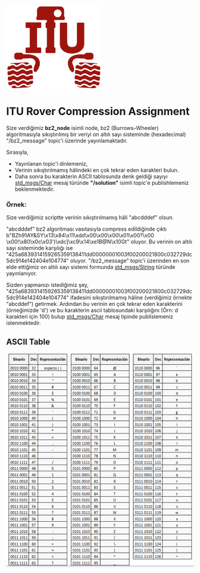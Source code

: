 <img src="media/iturover.png" width="256" height="225" />

# ITU Rover Compression Assignment
Size verdiğimiz **bz2_node** isimli node, bz2 (Burrows–Wheeler) algoritmasıyla sıkıştırılmış bir veriyi on altılı sayı sisteminde (hexadecimal) "/bz2_message" topic'i üzerinde yayınlamaktadır.


Sırasıyla, 
* Yayınlanan topic'i dinlemeniz,
* Verinin sıkıştırılmamış hâlindeki en çok tekrar eden karakteri bulun.
* Daha sonra bu karakterin ASCII tablosunda denk geldiği sayıyı [std_msgs/Char](http://docs.ros.org/en/noetic/api/std_msgs/html/msg/Char.html) mesaj türünde **"/solution"** isimli topic'e publishlemeniz beklenmektedir.

### Örnek:

Size verdiğimiz scriptte verinin sıkıştırılmamış hâli "abcdddef" olsun.

"abcdddef" bz2 algoritması vasıtasıyla compress edildiğinde çıktı b"BZh91AY&SY\x13\x84\x11\xdd\x00\x00\x00\x01\x00?\x00 \x00!\x80\x0c\x03')\xdc]\xc9\x14\xe1B@N\x10Gt" oluyor. Bu verinin on altılı sayı sisteminde karşılığı ise "425a6839314159265359138411dd00000001003f00200021800c032729dc5dc914e142404e104774" oluyor. "/bz2_message" topic'i üzerinden en son elde ettiğimiz on altılı sayı sistemi formunda [std_msgs/String](http://docs.ros.org/en/noetic/api/std_msgs/html/msg/String.html) türünde yayınlanıyor.

Sizden yapmanızı istediğimiz şey, "425a6839314159265359138411dd00000001003f00200021800c032729dc5dc914e142404e104774" ifadesini sıkıştırılmamış hâline (verdiğimiz örnekte "abcddef") getirmek. Ardından bu verinin en çok tekrar eden karakterini (örneğimizde 'd') ve bu karakterin ascii tablosundaki karşılığını (Örn: d karakteri için 100) bulup [std_msgs/Char](http://docs.ros.org/en/noetic/api/std_msgs/html/msg/Char.html) mesaj tipinde publislemeniz istenmektedir.

## ASCII Table
![ASCII Table](/media/ascii-table.png)

